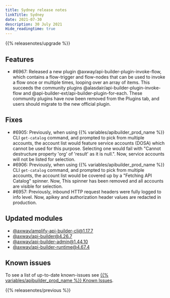 ```yaml
---
title: Sydney release notes
linkTitle: Sydney
date: 2021-07-30
description: 30 July 2021
Hide_readingtime: true
---
```


{{% releasenotes/upgrade %}}

## Features

* #6967: Released a new plugin @axway/api-builder-plugin-invoke-flow, which contains a flow-trigger and flow-nodes that can be used to invoke a flow once or multiple times, looping over an array of items. This succeeds the community plugins @alasdair/api-builder-plugin-invoke-flow and @api-builder-ext/api-builder-plugin-for-each. These community plugins have now been removed from the Plugins tab, and users should migrate to the new official plugin.

## Fixes

* #6905: Previously, when using {{% variables/apibuilder_prod_name %}} CLI `get-catalog` command, and prompted to pick from multiple accounts, the account list would feature service accounts (DOSA) which cannot be used for this purpose. Selecting one would fail with "Cannot destructure property 'org' of 'result' as it is null.". Now, service accounts will not be listed for selection.
* #6906: Previously, when using {{% variables/apibuilder_prod_name %}} CLI `get-catalog` command, and prompted to pick from multiple accounts, the account list would be covered up by a "Fetching API Catalog" spinner. Now, This spinner has been removed and all accounts are visible for selection.
* #6957: Previously, inbound HTTP request headers were fully logged to info level. Now, apikey and authorization header values are redacted in production.

## Updated modules

* [@axway/amplify-api-builder-cli@1.17.7](https://www.npmjs.com/package/@axway/amplify-api-builder-cli/v/1.17.7)
* [@axway/api-builder@4.26.7](https://www.npmjs.com/package/@axway/api-builder/v/4.26.7)
* [@axway/api-builder-admin@1.44.10](https://www.npmjs.com/package/@axway/api-builder-admin/v/1.44.10)
* [@axway/api-builder-runtime@4.67.4](https://www.npmjs.com/package/@axway/api-builder-runtime/v/4.67.4)

## Known issues

To see a list of up-to-date known-issues see [{{% variables/apibuilder_prod_name %}} Known Issues](/docs/known_issues/).

{{% releasenotes/previous %}}
